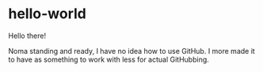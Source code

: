 # hello-world

Hello there!

Noma standing and ready, I have no idea how to use GitHub.
I more made it to have as something to work with less for actual GitHubbing.
